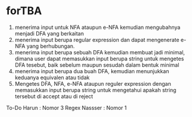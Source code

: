 # forTBA

1.  menerima input untuk NFA ataupun e-NFA kemudian mengubahnya menjadi DFA yang berkaitan
2.  menerima input berupa regular expression dan dapat mengenerate e-NFA yang berhubungan.
3.  menerima input berupa sebuah DFA kemudian membuat jadi minimal, dimana user dapat memasukkan input berupa string untuk mengetes DFA tesebut, baik sebelum maupun sesudah dalam bentuk minimal
4.  menerima input berupa dua buah DFA, kemudian menunjukkan keduanya equivalen atau tidak
5.  Mengetes DFA, NFA, e-NFA ataupun reguler expression dengan memasukkan input berupa string untuk mengetahui apakah string tersebut di accept atau di reject

To-Do
Harun : Nomor 3 Regex
Nassser : Nomor 1

